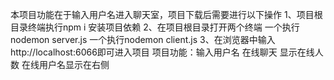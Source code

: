 本项目功能在于输入用户名进入聊天室，项目下载后需要进行以下操作
1、项目根目录终端执行npm i 安装项目依赖
2、在项目根目录打开两个终端
    一个执行nodemon server.js
    一个执行nodemon client.js
3、在浏览器中输入http://localhost:6066即可进入项目
项目功能：输入用户名
        在线聊天
        显示在线人数
        在线用户名显示在右侧
